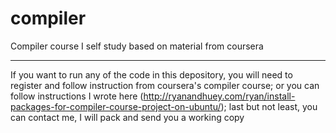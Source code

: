 compiler
========

Compiler course I self study based on material from coursera

----------------------------------------------------------------------------
If you want to run any of the code in this depository, you will need to register
and follow instruction from coursera's compiler course; or you can follow
instructions I wrote here
(http://ryanandhuey.com/ryan/install-packages-for-compiler-course-project-on-ubuntu/);
last but not least, you can contact me, I will pack and send you a working copy
